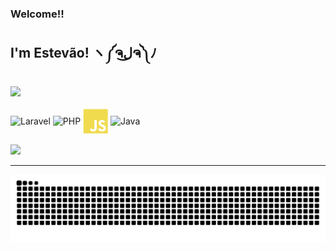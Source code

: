 ###  Welcome!!

<h2> I'm Estevão! ヽ༼ຈل͜ຈ༽ﾉ</h2>
<div>
  <a href="https://github.com/estevaoaz">
    <img height="180em" src="https://github-readme-stats.vercel.app/api/top-langs/?username=estevaoaz&layout=compact&langs_count=7&theme=dark"/>
  </a>
</div>
<br>
<div style="display: inline_block">
    <!-- <img align="center" alt="PHP" height="40" width="40" src="https://raw.githubusercontent.com/github/explore/80688e429a7d4ef2fca1e82350fe8e3517d3494d/topics/react/react.png"> -->
    <img align="center" alt="Laravel" height="40" width="40" src="https://avatars.githubusercontent.com/u/958072?s=48&v=4">
    <img align="center" alt="PHP" height="40" width="40" src="https://cdn.jsdelivr.net/gh/devicons/devicon/icons/php/php-original.svg">
    <img align="center" alt="Js" height="40" width="40" src="https://raw.githubusercontent.com/devicons/devicon/master/icons/javascript/javascript-plain.svg">
    <img align="center" alt="Java" height="45" width="45" src="https://camo.githubusercontent.com/d1e98f5073461a78f84622f0e206cc2a78c306f198f1df5b2c624b85c5b755ec/68747470733a2f2f696d672e69636f6e73382e636f6d2f636f6c6f722f34382f6a6176612d636f666665652d6375702d6c6f676f2d2d76312e706e67">
  
</div>
<br>
<a  href="https://www.linkedin.com/in/estev%C3%A3o-azevedo-715a91221/?originalSubdomain=br" target="_blank"><img src="https://img.shields.io/badge/-LinkedIn-%230077B5?style=for-the-badge&logo=linkedin&logoColor=white" target="_blank"></a>

<hr>

![Snake animation](https://github.com/bessax/bessax/blob/output/github-contribution-grid-snake.svg)  
